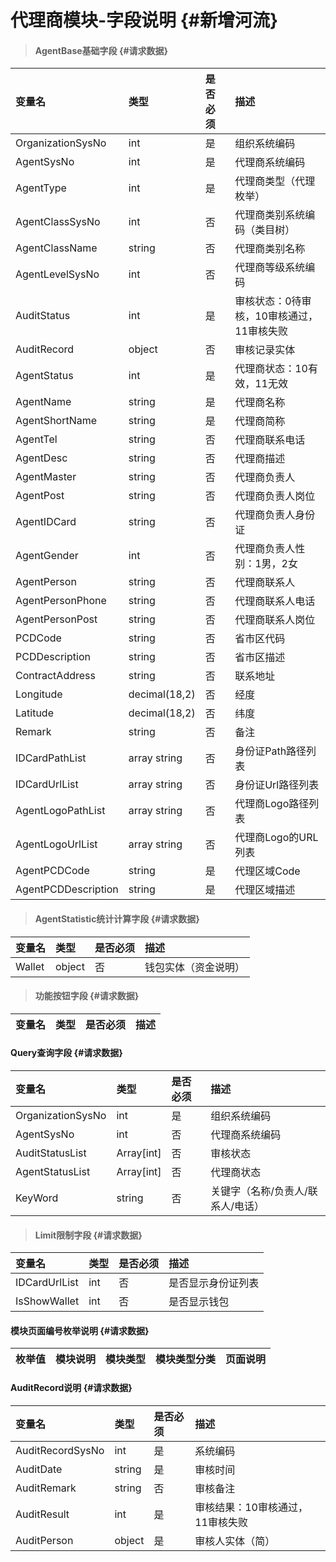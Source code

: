 # 代理商模块-字段说明 {#新增河流}

> #### AgentBase基础字段 {#请求数据}

| 变量名 | 类型 | 是否必须 | 描述 |
| :--- | :--- | :--- | :--- |
| OrganizationSysNo | int | 是 | 组织系统编码 |
| AgentSysNo | int | 是 | 代理商系统编码 |
| AgentType | int | 是 | 代理商类型（代理枚举） |
| AgentClassSysNo | int | 否 | 代理商类别系统编码（类目树） |
| AgentClassName | string | 否 | 代理商类别名称 |
| AgentLevelSysNo | int | 否 | 代理商等级系统编码 |
| AuditStatus | int | 是 | 审核状态：0待审核，10审核通过，11审核失败 |
| AuditRecord | object | 否 | 审核记录实体 |
| AgentStatus | int | 是 | 代理商状态：10有效，11无效 |
| AgentName | string | 是 | 代理商名称 |
| AgentShortName | string | 是 | 代理商简称 |
| AgentTel | string | 否 | 代理商联系电话 |
| AgentDesc | string | 否 | 代理商描述 |
| AgentMaster | string | 否 | 代理商负责人 |
| AgentPost | string | 否 | 代理商负责人岗位 |
| AgentIDCard | string | 否 | 代理商负责人身份证 |
| AgentGender | int | 否 | 代理商负责人性别：1男，2女 |
| AgentPerson | string | 否 | 代理商联系人 |
| AgentPersonPhone | string | 否 | 代理商联系人电话 |
| AgentPersonPost | string | 否 | 代理商联系人岗位 |
| PCDCode | string | 否 | 省市区代码 |
| PCDDescription | string | 否 | 省市区描述 |
| ContractAddress | string | 否 | 联系地址 |
| Longitude | decimal\(18,2\) | 否 | 经度 |
| Latitude | decimal\(18,2\) | 否 | 纬度 |
| Remark | string | 否 | 备注 |
| IDCardPathList | array string | 否 | 身份证Path路径列表 |
| IDCardUrlList | array string | 否 | 身份证Url路径列表 |
| AgentLogoPathList | array string | 否 | 代理商Logo路径列表 |
| AgentLogoUrlList | array string | 否 | 代理商Logo的URL列表 |
| AgentPCDCode | string | 是 | 代理区域Code |
| AgentPCDDescription | string | 是 | 代理区域描述 |

> #### AgentStatistic统计计算字段 {#请求数据}

| 变量名 | 类型 | 是否必须 | 描述 |
| :--- | :--- | :--- | :--- |
| Wallet | object | 否 | 钱包实体（资金说明） |

> #### 功能按钮字段 {#请求数据}

| 变量名 | 类型 | 是否必须 | 描述 |
| :--- | :--- | :--- | :--- |


#### Query查询字段 {#请求数据}

| 变量名 | 类型 | 是否必须 | 描述 |
| :--- | :--- | :--- | :--- |
| OrganizationSysNo | int | 是 | 组织系统编码 |
| AgentSysNo | int | 否 | 代理商系统编码 |
| AuditStatusList | Array\[int\] | 否 | 审核状态 |
| AgentStatusList | Array\[int\] | 否 | 代理商状态 |
| KeyWord | string | 否 | 关键字（名称/负责人/联系人/电话） |

> #### Limit限制字段 {#请求数据}

| 变量名 | 类型 | 是否必须 | 描述 |
| :--- | :--- | :--- | :--- |
| IDCardUrlList | int | 否 | 是否显示身份证列表 |
| IsShowWallet | int | 否 | 是否显示钱包 |

#### 模块页面编号枚举说明 {#请求数据}

| 枚举值 | 模块说明 | 模块类型 | 模块类型分类 | 页面说明 |
| :--- | :--- | :--- | :--- | :--- |


#### AuditRecord说明 {#请求数据}

| 变量名 | 类型 | 是否必须 | 描述 |
| :--- | :--- | :--- | :--- |
| AuditRecordSysNo | int | 是 | 系统编码 |
| AuditDate | string | 是 | 审核时间 |
| AuditRemark | string | 否 | 审核备注 |
| AuditResult | int | 是 | 审核结果：10审核通过，11审核失败 |
| AuditPerson | object | 是 | 审核人实体（简） |



